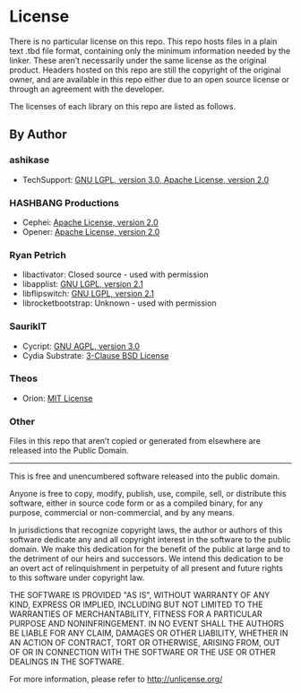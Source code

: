 # License
There is no particular license on this repo. This repo hosts files in a plain text .tbd file format, containing only the minimum information needed by the linker. These aren’t necessarily under the same license as the original product. Headers hosted on this repo are still the copyright of the original owner, and are available in this repo either due to an open source license or through an agreement with the developer.

The licenses of each library on this repo are listed as follows.

## By Author
### ashikase
* TechSupport: [GNU LGPL, version 3.0, Apache License, version 2.0](https://github.com/ashikase/TechSupport/blob/master/LICENSE)

### HASHBANG Productions
* Cephei: [Apache License, version 2.0](https://github.com/hbang/libcephei/blob/master/LICENSE.md)
* Opener: [Apache License, version 2.0](https://github.com/hbang/libopener/blob/master/LICENSE.md)

### Ryan Petrich
* libactivator: Closed source - used with permission
* libapplist: [GNU LGPL, version 2.1](https://github.com/rpetrich/AppList/blob/master/LICENSE)
* libflipswitch: [GNU LGPL, version 2.1](https://github.com/a3tweaks/Flipswitch/blob/master/LICENSE)
* librocketbootstrap: Unknown - used with permission

### SaurikIT
* Cycript: [GNU AGPL, version 3.0](http://gitweb.saurik.com/cycript.git/blob/HEAD:/COPYING)
* Cydia Substrate: [3-Clause BSD License](http://opensource.org/licenses/BSD-3-Clause)

### Theos
* Orion: [MIT License](https://github.com/theos/orion/blob/master/LICENSE.md)

### Other
Files in this repo that aren’t copied or generated from elsewhere are released into the Public Domain.

---

This is free and unencumbered software released into the public domain.

Anyone is free to copy, modify, publish, use, compile, sell, or
distribute this software, either in source code form or as a compiled
binary, for any purpose, commercial or non-commercial, and by any
means.

In jurisdictions that recognize copyright laws, the author or authors
of this software dedicate any and all copyright interest in the
software to the public domain. We make this dedication for the benefit
of the public at large and to the detriment of our heirs and
successors. We intend this dedication to be an overt act of
relinquishment in perpetuity of all present and future rights to this
software under copyright law.

THE SOFTWARE IS PROVIDED "AS IS", WITHOUT WARRANTY OF ANY KIND,
EXPRESS OR IMPLIED, INCLUDING BUT NOT LIMITED TO THE WARRANTIES OF
MERCHANTABILITY, FITNESS FOR A PARTICULAR PURPOSE AND NONINFRINGEMENT.
IN NO EVENT SHALL THE AUTHORS BE LIABLE FOR ANY CLAIM, DAMAGES OR
OTHER LIABILITY, WHETHER IN AN ACTION OF CONTRACT, TORT OR OTHERWISE,
ARISING FROM, OUT OF OR IN CONNECTION WITH THE SOFTWARE OR THE USE OR
OTHER DEALINGS IN THE SOFTWARE.

For more information, please refer to <http://unlicense.org/>
